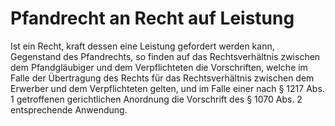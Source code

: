 # Pfandrecht an Recht auf Leistung

Ist ein Recht, kraft dessen eine Leistung gefordert werden kann, Gegenstand des Pfandrechts, so finden auf das Rechtsverhältnis zwischen dem Pfandgläubiger und dem Verpflichteten die Vorschriften, welche im Falle der Übertragung des Rechts für das Rechtsverhältnis zwischen dem Erwerber und dem Verpflichteten gelten, und im Falle einer nach § 1217 Abs. 1 getroffenen gerichtlichen Anordnung die Vorschrift des § 1070 Abs. 2 entsprechende Anwendung.